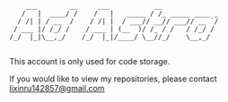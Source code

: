 ```
    ___        __     ___           __              
   /   |  ____/ /    /   |   _____ / /_ _____ ____ _
  / /| | / __  /    / /| |  / ___// __// ___// __ `/
 / ___ |/ /_/ /    / ___ | (__  )/ /_ / /   / /_/ / 
/_/  |_|\__,_/    /_/  |_|/____/ \__//_/    \__,_/  
                                                                                               
```
This account is only used for code storage.

If you would like to view my repositories, please contact lixinru142857@gmail.com


<!--
**lyxharon/lyxharon** is a ✨ _special_ ✨ repository because its `README.md` (this file) appears on your GitHub profile.

Here are some ideas to get you started:

- 🔭 I’m currently working on ...
- 🌱 I’m currently learning ...
- 👯 I’m looking to collaborate on ...
- 🤔 I’m looking for help with ...
- 💬 Ask me about ...
- 📫 How to reach me: ...
- 😄 Pronouns: ...
- ⚡ Fun fact: ...
-->

